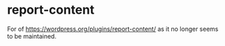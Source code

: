 # report-content
For of https://wordpress.org/plugins/report-content/ as it no longer seems to be maintained.
